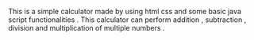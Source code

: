 This is a simple calculator made by using html css and some basic java script functionalities . This calculator can perform addition , subtraction , division and multiplication of multiple numbers . 
